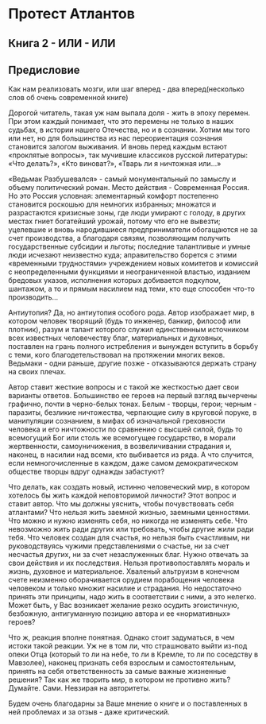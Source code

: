 # Протест Атлантов 
## Книга 2 - ИЛИ - ИЛИ

## Предисловие
Как нам реализовать мозги, или шаг вперед - два вперед(несколько слов об очень современной книге)

Дорогой читатель, такая уж нам выпала доля - жить в эпоху перемен. При этом каждый понимает, что это перемены не только в наших судьбах, в истории нашего Отечества, но и в сознании. Хотим мы того или нет, но для большинства из нас переориентация сознания становится залогом выживания. И вновь перед каждым встают «проклятые вопросы», так мучившие классиков русской литературы: «Что делать?», «Кто виноват?», «Тварь ли я ничтожная или…»

«Ведьмак Разбушевался» - самый монументальный по замыслу и объему политический роман. Место действия - Современная Россия. Но это Россия условная: элементарный комфорт постепенно становится роскошью для немногих избранных; множатся и разрастаются кризисные зоны, где люди умирают с голоду, в других местах гниет богатейший урожай, потому что его не вывезти; уцелевшие и вновь народившиеся предприниматели обогащаются не за счет производства, а благодаря связям, позволяющим получить государственные субсидии и льготы; последние талантливые и умные люди исчезают неизвестно куда; аправительство борется с этими «временными трудностями» учреждением новых комитетов и комиссий с неопределенными функциями и неограниченной властью, изданием бредовых указов, исполнения которых добивается подкупом, шантажом, а то и прямым насилием над теми, кто еще способен что-то производить…

Антиутопия? Да, но антиутопия особого рода. Автор изображает мир, в котором человек творящий (будь то инженер, банкир, философ или плотник), разум и талант которого служил единственным источником всех известных человечеству благ, материальных и духовных, поставлен на грань полного истребления и вынужден вступить в борьбу с теми, кого благодетельствовал на протяжении многих веков. Ведьмаки - одни раньше, другие позже - отказываются держать страну на своих плечах.

Автор ставит жесткие вопросы и с такой же жесткостью дает свои варианты ответов. Большинство ее героев на первый взгляд вычерчены графично, почти в черно-белых тонах. Белым - творцы, герои; черным - паразиты, безликие ничтожества, черпающие силу в круговой поруке, в манипуляции сознанием, в мифах об изначальной греховности человека и его ничтожности по сравнению с высшей силой, будь то всемогущий Бог или столь же всемогущее государство, в морали жертвенности, самоуничижения, в возвеличивании страдания и, наконец, в насилии над всеми, кто выбивается из ряда. А что случится, если немногочисленные в каждом, даже самом демократическом обществе творцы вдруг однажды забастуют?

Что делать, как создать новый, истинно человеческий мир, в котором хотелось бы жить каждой неповторимой личности? Этот вопрос и ставит автор. Что мы должны уяснить, чтобы почувствовать себя атлантами? Что нельзя жить заемной жизнью, заемными ценностями. Что можно и нужно изменять себя, но никогда не изменять себе. Что невозможно жить ради других или требовать, чтобы другие жили ради тебя. Что человек создан для счастья, но нельзя быть счастливым, ни руководствуясь чужими представлениями о счастье, ни за счет несчастья других, ни за счет незаслуженных благ. Нужно отвечать за свои действия и их последствия. Нельзя противопоставлять мораль и жизнь, духовное и материальное. Хваленый альтруизм в конечном счете неизменно оборачивается орудием порабощения человека человеком и только множит насилие и страдания. Но недостаточно принять эти принципы, надо жить в соответствии с ними, а это нелегко. Может быть, у Вас возникает желание резко осудить эгоистичную, безбожную, антигуманную позицию автора и ее «нормативных» героев?

Что ж, реакция вполне понятная. Однако стоит задуматься, в чем истоки такой реакции. Уж не в том ли, что страшновато выйти из-под опеки Отца (который то ли на небе, то ли в Кремле, то ли по соседству в Мавзолее), наконец признать себя взрослым и самостоятельным, принять на себя ответственность за самые важные жизненные решения? Так как же творить мир, в котором не противно жить? Думайте. Сами. Невзирая на авторитеты.

Будем очень благодарны за Ваше мнение о книге и о поставленных в ней проблемах и за отзыв - даже критический.